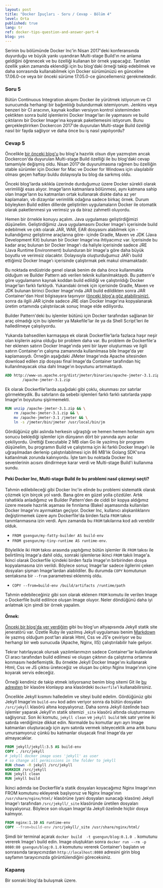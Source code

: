 ```yaml
---
layout: post
title: "Docker İpuçları - Soru / Cevap - Bölüm 4"
level: Orta
published: true
lang: tr
ref: docker-tips-question-and-answer-part-4
blog: yes
---
```


Serinin bu bölümünde Docker Inc'in Nisan 2017'deki konferansında duyurduğu ve büyük yankı uyandıran Multi-stage Build'ın ne anlama geldiğini öğrenecek ve bu özelliği kullanan bir örnek yapacağız. Tanıtılan özellik yakın zamanda eklendiği için bu blog'daki örneği takip edebilmek ve daha sonrasında kullanabilmek için Docker sürümünüzü en günceline 17.06.0-ce veya bir önceki sürüme 17.05.0-ce güncellemeniz gerekmektedir.

### Soru 5

Bütün Continuous Integration akışımı Docker ile yürütmek istiyorum ve CI sunucumda herhangi bir bağımlılığı bulundurmak istemiyorum. Jenkins veya benzeri bir CI aracının, kaynak kodları versiyon kontrol sistemimden çektikten sonra build işlemlerini Docker Image'ları ile yapmasını ve build çıktılarını bir Docker Image'ına koyarak paketlemesini istiyorum. Bunu gerçekleştirirken Dockercon 2017'de duyurulan Multi-stage Build özelliği nasıl bir fayda sağlıyor ve daha önce bu iş nasıl yapılıyordu?

### Cevap 5

Öncelikle [bir önceki blog'u](/docker-ipuclari-soru-ve-cevaplar-bolum-3/) bu blog'a hazırlık olsun diye yazmıştım ancak Dockercon'da duyurulan Multi-stage Build özelliği ile bu blog'daki cevap tamamiyle değişmiş oldu. Nisan 2017'de duyurulmasına rağmen bu özelliğin stable sürümler için Docker for Mac ve Docker for Windows için ulaşılabilir olması geçen haftayı buldu dolayısıyla bu blog da sarkmış oldu.

Önceki blog'larda sıklıkla üzerinde durduğumuz üzere Docker sürekli olarak verimliliği esas alıyor. Image'ların katmanlara bölünmesi, aynı katmana sahip olan Image'ların bu katmanları ortak kullanarak diskte daha az yer kaplamaları, vb dizaynlar verimlilik odağına sadece birkaç örnek. Durum böyleyken Build edilen dillerde geliştirilen uygulamaların Docker ile otomatik olarak paketlenmesi ya verimsiz ya da biraz zahmetli oluyordu.

Hemen bir örnekle konuyu açalım. Java uygulaması geliştirdiğimizi düşünelim. Geliştirdiğimiz Java uygulamasını Docker Image'ı içerisinde build edebilmek ve çıktı olarak JAR, WAR, EAR dosyasını alabilmek için -kullandığımız geliştirme araçlarına göre- içinde Gradle, Maven ve JDK (Java Development Kit) bulunan bir Docker Image'ına ihtiyacımız var. İçerisinde bu kadar araç bulunan bir Docker Image'ı da haliyle içerisinde sadece JRE (Java Runtime Environment) bulunduran bir Image'a göre daha büyük boyutlu ve verimsiz olacaktır. Dolayısıyla oluşturduğumuz JAR'ı build ettiğimiz Docker Image'ı içerisinde çalıştırmak pek makul olmamaktadır.

Bu noktada endüstride genel olarak benim de daha önce kullanmakta olduğum ve Builder Pattern adı verilen teknik kullanılmaktaydı. Bu pattern'e göre uygulamanın kaynak koddan build edildiği ve çalıştırıldığı Docker Image'ları farklı farklıydı. Yukarıdaki örnek için içerisinde Gradle, Maven ve JDK bulunan birinci Docker Image'ında JAR build edildikten sonra JAR Container'dan Host bilgisayara taşınıyor ([önceki blog'a göz atabilirsiniz)](/docker-ipuclari-soru-ve-cevaplar-bolum-3/), sonra da ilgili JAR içinde sadece JRE olan Docker Image'ına kopyalanarak üretim ortamında çalıştırılacak sonuç Image elde ediliyordu.

Builder Pattern'deki bu işlemler bütünü için Docker tarafından sağlanan bir araç olmadığı için bu işlemler ya Makefile'lar ile ya da Shell Script'leri ile halledilmeye çalışılıyordu. 

Yukarıda bahsedilen karmaşaya ek olarak Dockerfile'larla fazlaca haşır neşir olan kişilerin aşina olduğu bir problem daha var. Bu problem de Dockerfile'a her eklenen satırın Docker Image'ında yeni bir layer oluşturması ve ilgili satırın Container'ın çalışma zamanında kullanılmasa bile Image'da yer kaplamasıydı. Örneğin aşağıdaki JMeter Image'ında Apache sitesinden download edilen zip dosyası final Image'da Container tarafından hiç kullanılmayacak olsa dahi Image'ın boyutunu artırmaktaydı. 

```Dockerfile
ADD http://www-us.apache.org/dist/jmeter/binaries/apache-jmeter-3.1.zip \
        /apache-jmeter-3.1.zip
```

Ek olarak Dockerfile'larda aşağıdaki gibi çoklu, okunması zor satırlar görmekteydik. Bu satırların da sebebi işlemleri farklı farklı satırlarda yapıp Image'ın boyutunu şişirmemekti.

```Dockerfile
RUN unzip /apache-jmeter-3.1.zip && \
    rm /apache-jmeter-3.1.zip && \
    mv /apache-jmeter-3.1 /jmeter && \
    ln -s /jmeter/bin/jmeter /usr/local/bin/jm
```

Gördüğünüz gibi aslında herkesin uğraştığı ve hemen hemen herkesin aynı sonucu beklediği işlemler için dünyanın dört bir yanında aynı acılar çekiliyordu. Ürettiği Executable 2 MB olan Go ile yazılmış bir programı düşünelim, bu programın Build ve çalıştırma için iki farklı Docker Image'ı ile uğraşılmadan derlenip çalıştırılabilmesi için 86 MB'lık Golang SDK'sına katlanılmak zorunda kalınıyordu. İşte tam bu noktada Docker Inc sevenlerinin acısını dindirmeye karar verdi ve Multi-stage Build'i kullanıma sundu.

#### Peki Docker Inc, Multi-stage Build ile bu problemi nasıl çözmeyi seçti?

Tahmin edilebileceği gibi Docker Inc'in elinde bu problemi sistematik olarak çözmek için birçok yol vardı. Bana göre en güzel yolla çözdüler. Artık rahatlıkla anladığımız ve Builder Pattern'den de ciddi bir kopya aldığımız üzere mesele hazırlık aşaması ile fırınlama (Bake) aşamasında kullanılan Docker Image'ını ayırmaktan geçiyor. Docker Inc, kullanıcı alışkanlıklarını değiştirmemek üzere aynı Dockerfile'da birden fazla `FROM` takısı tanımlanmasına izin verdi. Aynı zamanda bu `FROM` takılarına kod adı verebilir olduk. 

- `FROM gsengun/my-fatty-builder AS build-env`
- `FROM gsengun/my-tiny-runtime AS runtime-env`.

Böylelikle iki `FROM` takısı arasında yaptığımız bütün işlemler ilk `FROM` takısı ile belirtilmiş Image'a dahil oldu, sonraki işlemlerse ikinci `FROM` takılı Image'a. İkinci olarak Dockerfile içindeki birden fazla Image'ın birbirinden dosya kopyalamasına izin verildi. Böylece sonuç Image'lar sadece ilgilerini çeken dosyaları şişman Image'lardan alabildiler. Bu durumda `COPY` komutunun sentaksına bir `--from` parametresi eklenmiş oldu.

- `COPY --from=build-env /build/artifacts /runtime/path`

Tahmin edebileceğiniz gibi son olarak eklenen `FROM` komutu ile verilen Image o Dockerfile build edilince oluşan Image oluyor. Neler döndüğünü daha iyi anlatmak için şimdi bir örnek yapalım.

#### Örnek:

[Önceki bir blog'da yer verdiğim](/blogun-teknik-altyapisi/) gibi bu blog'un altyapısında Jekyll statik site jeneratörü var. Özetle Ruby ile yazılmış Jekyll uygulaması benim [Markdown](https://en.wikipedia.org/wiki/Markdown) ile yazmış olduğum post'ları alarak Html, Css ve JS'e çeviriyor ve bu herhangi bir web sunucuda (Apache, Nginx, IIS) çalıştırılabilir hale geliyor.

Tekrar hatırlayacak olursak yazılımlarımızın sadece Container'lar kullanılarak CI aracı tarafından build edilmesi ve oluşan çıktının da çalıştırma ortamına konmasını hedeflemiştik. Bu örnekte Jekyll Docker Image'ını kullanarak Html, Css ve JS çıktısı üreteceğiz ve oluşan bu çıktıyı Nginx Image'ının içine koyarak servis edeceğiz.

Örneği kendiniz de takip etmek istiyorsanız benim blog sitemi Git ile [bu adresten](https://github.com/gokhansengun/gokhansengun.github.io.git) bir klasöre klonlayıp ana klasördeki `Dockerfile`'i kullanabilirsiniz.

Öncelikle Jekyll kısmını halledelim ve siteyi build edelim. Gördüğünüz gibi Jekyll Image'ını `build-env` kod adını veriyor sonra da bütün dosyaları `/src/jekyll` klasörü altına kopyalıyoruz. Daha sonra Jekyll özelinde bazı işlemler yaparak Jekyll'ın statik sitemizi `_site` klasörü altında oluşturmasını sağlıyoruz. Son iki komutu, `jekyll clean` ve `jekyll build` tek satır yerine iki satırda verdiğimize dikkat edin. Normalde bu komutlar ayrı ayrı Image katmanları oluşturacağı için aynı satırda vermek isteyecektik ama artık bunu umursamıyoruz çünkü bu katmanlar oluşacak final Image'da yer almayacaklar.

```Dockerfile
FROM jekyll/jekyll:3.5 AS build-env
COPY . /src/jekyll
# jekyll docker image uses 'jekyll' as user
# so change all permissions in the folder to jekyll
RUN chown -R jekyll /src/jekyll
WORKDIR /src/jekyll
RUN jekyll clean
RUN jekyll build 
```

İkinci adımda ise Dockerfile'a statik dosyaları koyacağımız Nginx Image'ının FROM komutunu ekleyerek başlıyoruz ve Nginx Image'ının `/usr/share/nginx/html/` klasörüne (yani dosyaları sunacağı klasöre) Jekyll Image'ı tarafından `/src/jekyll/_site` klasöründe üretilen dosyaları kopyalıyoruz. Böylece son oluşan Image'da Jekyll özelinde hiçbir dosya kalmıyor.

```Dockerfile
FROM nginx:1.10 AS runtime-env
COPY --from=build-env /src/jekyll/_site /usr/share/nginx/html/
```

Şimdi bir terminal açarak `docker build  -t gsengun/blog:0.1.0 .` komutunu vererek Image'ı build edin. Image oluştuktan sonra `docker run --rm -p 8080:80 gsengun/blog:0.1.0` komutunu vererek Container'ı başlatın ve sonrasında tarayıcınızdan `http://localhost:8080` adresini girin blog sayfamın tarayıcınızda görüntülendiğini göreceksiniz.

### Kapanış

Bir sonraki blog'da buluşmak üzere.
